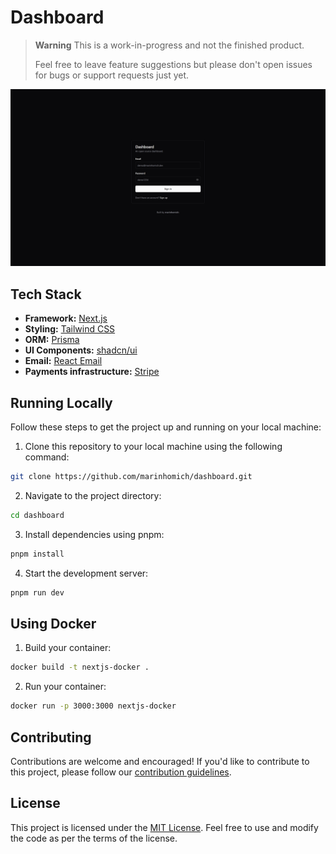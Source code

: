 # Dashboard

> **Warning**
> This is a work-in-progress and not the finished product.
>
> Feel free to leave feature suggestions but please don't open issues for bugs or support requests just yet.

[![Dashboard](./public/images/screenshot/login-page-screenshot.png)](https://dashboard.marinhomich.dev/)

<!-- ## Introduction

This project aims to showcase the power and flexibility of React for building modern, interactive, and responsive web applications. Whether you're a beginner or an experienced developer, this project can serve as a starting point for your React-based web application. -->

## Tech Stack

- **Framework:** [Next.js](https://nextjs.org)
- **Styling:** [Tailwind CSS](https://tailwindcss.com)
- **ORM:** [Prisma](https://www.prisma.io/)
- **UI Components:** [shadcn/ui](https://ui.shadcn.com/)
- **Email:** [React Email](https://react.email)
- **Payments infrastructure:** [Stripe](https://stripe.com)
<!-- - **File Uploads:** [uploadthing](https://uploadthing.com) -->

## Running Locally

Follow these steps to get the project up and running on your local machine:

1. Clone this repository to your local machine using the following command:

```bash
git clone https://github.com/marinhomich/dashboard.git
```

2. Navigate to the project directory:

```bash
cd dashboard
```

3. Install dependencies using pnpm:

```bash
pnpm install
```

4. Start the development server:

```bash
pnpm run dev
```

## Using Docker

1. Build your container:

```bash
docker build -t nextjs-docker .
```

2. Run your container:

```bash
docker run -p 3000:3000 nextjs-docker
```

<!-- ## Folder Structure

The project's folder structure is organized as follows:

    template/
    ├── node_modules/          # Node.js modules and dependencies
    ├── public/                # Static files that will be served directly
    │   ├── index.html         # Main HTML template
    │   └── ...
    ├── src/                   # Source code directory for your React application
    │   ├── api/               #
    │   │   └── ...
    │   ├── assets/            #
    │   │   └── ...
    │   ├── components/        # Reusable React components
    │   │   └── ...
    │   ├── lib/               #
    │   │   └── ...
    │   ├── routes/            # React components for each page/route
    │   │   └── ...
    │   ├── theme/             #
    │   │   └── ...
    │   └── main.jsx           # Entry point of the application
    ├── .gitignore             # List of files/folders to be ignored by Git
    ├── package.json           # Project configuration and dependencies
    ├── README.md              # Project documentation
    └── vite.config.js         # Vite configuration file -->

## Contributing

Contributions are welcome and encouraged! If you'd like to contribute to this project, please follow our [contribution guidelines](CONTRIBUTING.md).

## License

This project is licensed under the [MIT License](LICENSE). Feel free to use and modify the code as per the terms of the license.
